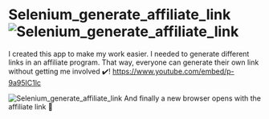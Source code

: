 # Selenium_generate_affiliate_link![Selenium_generate_affiliate_link](https://user-images.githubusercontent.com/96166795/156626353-d81749ef-ea8d-4916-a0c3-be9ee162f9a9.jpg)
I created this app to make my work easier. 
I needed to generate different links in an affiliate program. 
That way, everyone can generate their own link without getting me involved :heavy_check_mark:!
https://www.youtube.com/embed/p-9a95IC1lc

![Selenium_generate_affiliate_link](https://user-images.githubusercontent.com/96166795/156632335-3f9c397e-351c-4e04-9b63-c7043e196d79.gif)
And finally a new browser opens with the affiliate link :arrows_counterclockwise:
